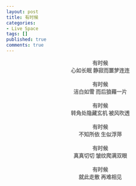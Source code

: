 ```yaml
---
layout: post
title: 有时候
categories:
- Live Space
tags: []
published: true
comments: true
---
```

<p><div style="text-align:center"> <b style="color:rgb(102, 102, 102)">有时候</b><br /><b style="color:rgb(102, 102, 102)">
心如长眠 静寂而噩梦连连</b><br /><b style="color:rgb(102, 102, 102)">
</b><br /><b style="color:rgb(102, 102, 102)">
有时候</b><br /><b style="color:rgb(102, 102, 102)">
洁白如雪 而后狼藉一片</b><br /><b style="color:rgb(102, 102, 102)">
</b><br /><b style="color:rgb(102, 102, 102)">
有时候</b><br /><b style="color:rgb(102, 102, 102)">
转角处隐藏玄机 被风吹透</b><br /><b style="color:rgb(102, 102, 102)">
</b><br /><b style="color:rgb(102, 102, 102)">
有时候</b><br /><b style="color:rgb(102, 102, 102)">
不知所依 生似浮萍</b><br /><b style="color:rgb(102, 102, 102)">
</b><br /><b style="color:rgb(102, 102, 102)">
有时候</b><br /><b style="color:rgb(102, 102, 102)">
真真切切 皱纹爬满双眼</b><br /><b style="color:rgb(102, 102, 102)">
</b><br /><b style="color:rgb(102, 102, 102)">
有时候</b><br /><b style="color:rgb(102, 102, 102)">
就此走散 再难相见</b><br />
</div></p>
